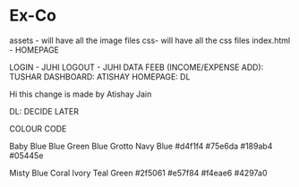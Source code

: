 # Ex-Co
assets - will have all the image files
css- will have all the css files
index.html - HOMEPAGE

LOGIN - JUHI
LOGOUT - JUHI
DATA FEEB (INCOME/EXPENSE ADD): TUSHAR
DASHBOARD: ATISHAY
HOMEPAGE: DL

Hi this change is made by Atishay Jain

DL: DECIDE LATER

COLOUR CODE

Baby Blue     Blue Green        Blue Grotto        Navy Blue
#d4f1f4        #75e6da             #189ab4          #05445e

Misty Blue       Coral            Ivory		       Teal Green
#2f5061         #e57f84          #f4eae6            #4297a0